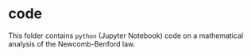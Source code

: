 # code
This folder contains `python` (Jupyter Notebook) code on a mathematical analysis of the Newcomb-Benford law.